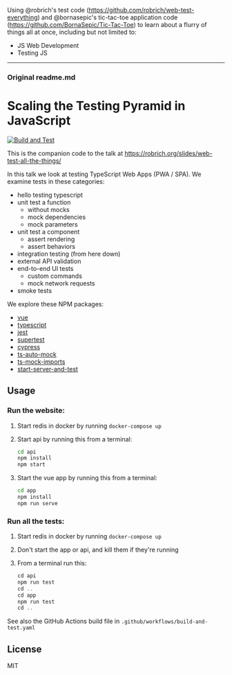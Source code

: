 Using @robrich's test code (https://github.com/robrich/web-test-everything) and @bornasepic's tic-tac-toe application code (https://github.com/BornaSepic/Tic-Tac-Toe) to learn about a flurry of things all at once, including but not limited to:
- JS Web Development
- Testing JS


-------------------------------
### Original readme.md

Scaling the Testing Pyramid in JavaScript
=========================================

[![Build and Test](https://github.com/robrich/web-test-everything/actions/workflows/build-and-test.yaml/badge.svg)](https://github.com/robrich/web-test-everything/actions/workflows/build-and-test.yaml)

This is the companion code to the talk at https://robrich.org/slides/web-test-all-the-things/

In this talk we look at testing TypeScript Web Apps (PWA / SPA). We examine tests in these categories:

- hello testing typescript
- unit test a function
  - without mocks
  - mock dependencies
  - mock parameters
- unit test a component
  - assert rendering
  - assert behaviors
- integration testing (from here down)
- external API validation
- end-to-end UI tests
  - custom commands
  - mock network requests
- smoke tests

We explore these NPM packages:

- [vue](https://npmjs.org/vue)
- [typescript](https://npmjs.org/typescript)
- [jest](https://npmjs.org/jest)
- [supertest](https://npmjs.org/supertest)
- [cypress](https://npmjs.org/cypress)
- [ts-auto-mock](https://npmjs.org/ts-auto-mock)
- [ts-mock-imports](https://npmjs.org/ts-mock-imports)
- [start-server-and-test](https://npmjs.org/start-server-and-test)

Usage
-----

### Run the website:

1. Start redis in docker by running `docker-compose up`

2. Start api by running this from a terminal:

   ```sh
   cd api
   npm install
   npm start
   ```

3. Start the vue app by running this from a terminal:

   ```sh
   cd app
   npm install
   npm run serve
   ```

### Run all the tests:

1. Start redis in docker by running `docker-compose up`

2. Don't start the app or api, and kill them if they're running

3. From a terminal run this:

   ```js
   cd api
   npm run test
   cd ..
   cd app
   npm run test
   cd ..
   ```

See also the GitHub Actions build file in `.github/workflows/build-and-test.yaml`

License
-------

MIT
